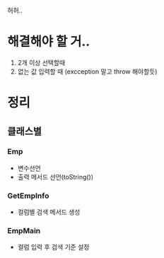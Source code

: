 
허허..

# 해결해야 할 거..
   1. 2개 이상 선택할때
   2. 없는 값 입력할 때 (excception 말고 throw 해야할듯)

# 정리
## 클래스별

### Emp
- 변수선언
- 출력 메서드 선언(toString()) 

### GetEmpInfo
- 컬럼별 검색 메서드 생성

### EmpMain
- 컬럼 입력 후 검색 기준 설정
